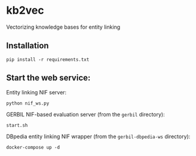 # kb2vec

Vectorizing knowledge bases for entity linking

Installation
-----------

```
pip install -r requirements.txt
```


Start the web service:
---------------------

Entity linking NIF server:

```
python nif_ws.py
```


GERBIL NIF-based evaluation server (from the ``gerbil`` directory):

```
start.sh
```


DBpedia entity linking NIF wrapper (from the ``gerbil-dbpedia-ws`` directory):

```
docker-compose up -d
```
